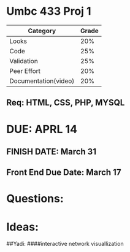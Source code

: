 # Umbc 433 Proj 1

| Category | Grade |
| --- | --- |
| Looks | 20% |
| Code | 25% |
| Validation | 25% |
| Peer Effort | 20% |
| Documentation(video) | 20% |

## Req: HTML, CSS, PHP, MYSQL

# DUE: APRL 14

## FINISH DATE: March 31
## Front End Due Date: March 17

# Questions: 

# Ideas:
##Yadi: 
####interactive network visuallization 


